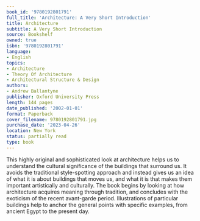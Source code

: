 ```yaml
---
book_id: '9780192801791'
full_title: 'Architecture: A Very Short Introduction'
title: Architecture
subtitle: A Very Short Introduction
source: Bookshelf
owned: true
isbn: '9780192801791'
language:
- English
topics:
- Architecture
- Theory Of Architecture
- Architectural Structure & Design
authors:
- Andrew Ballantyne
publisher: Oxford University Press
length: 144 pages
date_published: '2002-01-01'
format: Paperback
cover_filename: 9780192801791.jpg
purchase_date: '2023-04-26'
location: New York
status: partially read
type: book
---
```

This highly original and sophisticated look at architecture helps us to understand the cultural significance of the buildings that surround us. It avoids the traditional style-spotting approach and instead gives us an idea of what it is about buildings that moves us, and what it is that makes them important artistically and culturally. The book begins by looking at how architecture acquires meaning through tradition, and concludes with the exoticism of the recent avant-garde period. Illustrations of particular buildings help to anchor the general points with specific examples, from ancient Egypt to the present day.

